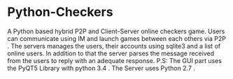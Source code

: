 # Python-Checkers
A Python based hybrid P2P and Client-Server online checkers game. Users can communicate using IM and launch games between each others via P2P . The servers manages the users, their accounts using sqlite3 and a list of online users. In addition to that the server parses the message received from the users to reply with an adequate response.
P.S: The GUI part uses the PyQT5 Library with python 3.4 . The Server uses Python 2.7 .
